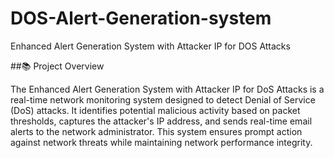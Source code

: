 # DOS-Alert-Generation-system
Enhanced Alert Generation System with Attacker IP for DOS Attacks

##📚 Project Overview


The Enhanced Alert Generation System with Attacker IP for DoS Attacks is a real-time network monitoring system designed to detect Denial of Service (DoS) attacks. It identifies potential malicious activity based on packet thresholds, captures the attacker's IP address, and sends real-time email alerts to the network administrator. This system ensures prompt action against network threats while maintaining network performance integrity.
